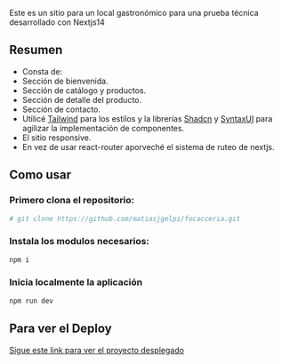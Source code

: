 Este es un sitio para un local gastronómico para una prueba técnica desarrollado con Nextjs14


 ## Resumen
- Consta de:
- Sección de bienvenida.
- Sección de catálogo y productos.
- Sección de detalle del producto.
- Sección de contacto.
- Utilicé [Tailwind](https://tailwindcss.com/) para los estilos y la librerías [Shadcn](https://ui.shadcn.com/) y [SyntaxUI](https://syntaxui.com/) para agilizar la implementación de componentes.
- El sitio responsive.
- En vez de usar react-router aporveché el sistema de ruteo de nextjs.

## Como usar

### Primero clona el repositorio:
```bash
# git clone https://github.com/matiasjgelpi/focacceria.git
```

### Instala los modulos necesarios:
```bash
npm i
```

### Inicia localmente la aplicación 
```bash
npm run dev
```


## Para ver el Deploy 
[Sigue este link para ver el proyecto desplegado]((https://focacceria.vercel.app/))
